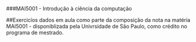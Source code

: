 
###MAI5001 - Introdução à ciência da computação 

##Exercicíos dados em aula como parte da composição da nota na matéria MAI5001 - disponiblizada pela Univrsidade de São Paulo, como crédito no programa de mestrado. 

